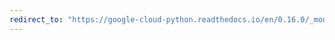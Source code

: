 ```yaml
---
redirect_to: "https://google-cloud-python.readthedocs.io/en/0.16.0/_modules/gcloud/datastore/key.html"
---
```

